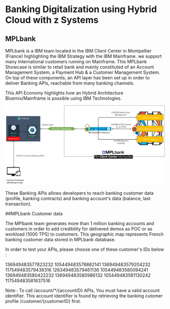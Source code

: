 # Banking Digitalization using Hybrid Cloud with z Systems

## MPLbank


MPLbank is a IBM team located in the IBM Client Center in Montpellier (France) highlighting the IBM Strategy with the IBM Mainframe. we support many International customers running on Mainframe. This MPLbank Showcase is similar to retail bank and mainly constituted of an Account Management System, a Payment Hub & a Customer Management System. On top of these components, an API layer has been set up in order to deliver Banking APIs, reachable from many banking channels.

This API Economy highlights how an Hybrid Architecture Bluemix/Mainframe is possible using IBM Technologies.

![alt text](architecture_new.png "Architecture")

These Banking APIs allows developers to reach banking customer data (profile, banking contracts) and banking account's data (balance, last transaction).


##MPLbank Customer data

The MPlbank team generates more than 1 million banking accounts and customers in order to add credibility for delivered demos as POC or as workload (1000 TPS) to customers. This geographic map represents French banking customer data stored in MPLbank database.


In order to test your APIs, please choose one of these customer's IDs below :

136949483577823232
105449483578882141
136949483579204232
117549483579438316
126349483579461136
105449483580094241
136949483580422232
136949483580986132
105449483581130242
117549483581637516

Note : To call /account/*/{accountID} APIs, You must have a valid account identifier. This account identifier is found by retrieving the banking cutomer profile /customer/{customerID} first.